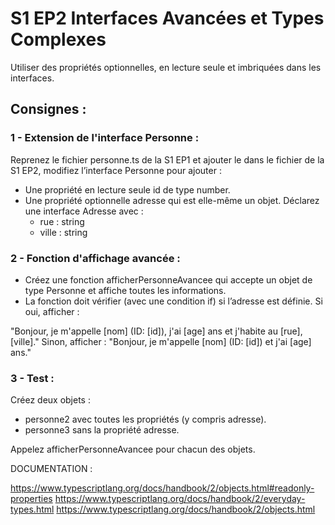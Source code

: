 # S1 EP2 Interfaces Avancées et Types Complexes

Utiliser des propriétés optionnelles, en lecture seule et imbriquées dans les interfaces.

## Consignes :

### 1 - Extension de l'interface Personne :

Reprenez le fichier personne.ts de la S1 EP1 et ajouter le dans le fichier de la S1 EP2, modifiez l’interface Personne pour ajouter :

- Une propriété en lecture seule id de type number.
- Une propriété optionnelle adresse qui est elle-même un objet. Déclarez une interface Adresse avec :
  - rue : string
  - ville : string

### 2 - Fonction d'affichage avancée :

- Créez une fonction afficherPersonneAvancee qui accepte un objet de type Personne et affiche toutes les informations.
- La fonction doit vérifier (avec une condition if) si l’adresse est définie. Si oui, afficher :

"Bonjour, je m'appelle [nom] (ID: [id]), j'ai [age] ans et j'habite au [rue], [ville]."
Sinon, afficher :
"Bonjour, je m'appelle [nom] (ID: [id]) et j'ai [age] ans."

### 3 - Test :

Créez deux objets :

- personne2 avec toutes les propriétés (y compris adresse).
- personne3 sans la propriété adresse.

Appelez afficherPersonneAvancee pour chacun des objets.

DOCUMENTATION :

https://www.typescriptlang.org/docs/handbook/2/objects.html#readonly-properties
https://www.typescriptlang.org/docs/handbook/2/everyday-types.html
https://www.typescriptlang.org/docs/handbook/2/objects.html
